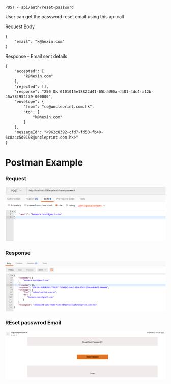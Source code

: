 `POST - api/auth/reset-password`

User can get the password reset email using this api call

Request Body
```
{
    "email": "k@hexin.com"
}
```
Response - Email sent details
```
{
    "accepted": [
        "k@hexin.com"
    ],
    "rejected": [],
    "response": "250 Ok 0101015e18822d41-65bd490a-d481-4dc4-a12b-45a78f954f39-000000",
    "envelope": {
        "from": "cs@uncleprint.com.hk",
        "to": [
            "k@hexin.com"
        ]
    },
    "messageId": "<962c8392-cfd7-fd50-fb40-6c8a4c5d0198@uncleprint.com.hk>"
}
```


# Postman Example

### Request
![](images/authResetPasswordRequest.png?raw=true)

### Response
![](images/authResetPasswordResponse.png?raw=true)

### REset passwrod Email
![](images/authResetPasswordRequestEmail.png?raw=true)
